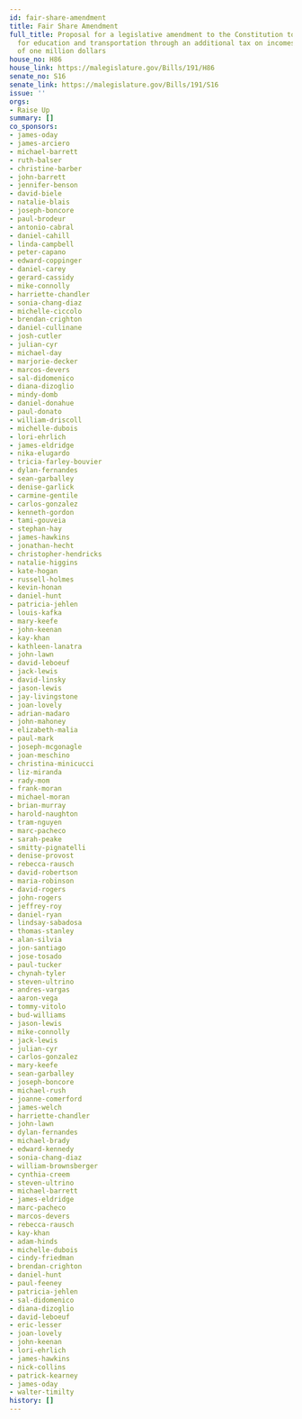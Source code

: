 ```yaml
---
id: fair-share-amendment
title: Fair Share Amendment
full_title: Proposal for a legislative amendment to the Constitution to provide resources
  for education and transportation through an additional tax on incomes in excess
  of one million dollars
house_no: H86
house_link: https://malegislature.gov/Bills/191/H86
senate_no: S16
senate_link: https://malegislature.gov/Bills/191/S16
issue: ''
orgs:
- Raise Up
summary: []
co_sponsors:
- james-oday
- james-arciero
- michael-barrett
- ruth-balser
- christine-barber
- john-barrett
- jennifer-benson
- david-biele
- natalie-blais
- joseph-boncore
- paul-brodeur
- antonio-cabral
- daniel-cahill
- linda-campbell
- peter-capano
- edward-coppinger
- daniel-carey
- gerard-cassidy
- mike-connolly
- harriette-chandler
- sonia-chang-diaz
- michelle-ciccolo
- brendan-crighton
- daniel-cullinane
- josh-cutler
- julian-cyr
- michael-day
- marjorie-decker
- marcos-devers
- sal-didomenico
- diana-dizoglio
- mindy-domb
- daniel-donahue
- paul-donato
- william-driscoll
- michelle-dubois
- lori-ehrlich
- james-eldridge
- nika-elugardo
- tricia-farley-bouvier
- dylan-fernandes
- sean-garballey
- denise-garlick
- carmine-gentile
- carlos-gonzalez
- kenneth-gordon
- tami-gouveia
- stephan-hay
- james-hawkins
- jonathan-hecht
- christopher-hendricks
- natalie-higgins
- kate-hogan
- russell-holmes
- kevin-honan
- daniel-hunt
- patricia-jehlen
- louis-kafka
- mary-keefe
- john-keenan
- kay-khan
- kathleen-lanatra
- john-lawn
- david-leboeuf
- jack-lewis
- david-linsky
- jason-lewis
- jay-livingstone
- joan-lovely
- adrian-madaro
- john-mahoney
- elizabeth-malia
- paul-mark
- joseph-mcgonagle
- joan-meschino
- christina-minicucci
- liz-miranda
- rady-mom
- frank-moran
- michael-moran
- brian-murray
- harold-naughton
- tram-nguyen
- marc-pacheco
- sarah-peake
- smitty-pignatelli
- denise-provost
- rebecca-rausch
- david-robertson
- maria-robinson
- david-rogers
- john-rogers
- jeffrey-roy
- daniel-ryan
- lindsay-sabadosa
- thomas-stanley
- alan-silvia
- jon-santiago
- jose-tosado
- paul-tucker
- chynah-tyler
- steven-ultrino
- andres-vargas
- aaron-vega
- tommy-vitolo
- bud-williams
- jason-lewis
- mike-connolly
- jack-lewis
- julian-cyr
- carlos-gonzalez
- mary-keefe
- sean-garballey
- joseph-boncore
- michael-rush
- joanne-comerford
- james-welch
- harriette-chandler
- john-lawn
- dylan-fernandes
- michael-brady
- edward-kennedy
- sonia-chang-diaz
- william-brownsberger
- cynthia-creem
- steven-ultrino
- michael-barrett
- james-eldridge
- marc-pacheco
- marcos-devers
- rebecca-rausch
- kay-khan
- adam-hinds
- michelle-dubois
- cindy-friedman
- brendan-crighton
- daniel-hunt
- paul-feeney
- patricia-jehlen
- sal-didomenico
- diana-dizoglio
- david-leboeuf
- eric-lesser
- joan-lovely
- john-keenan
- lori-ehrlich
- james-hawkins
- nick-collins
- patrick-kearney
- james-oday
- walter-timilty
history: []
---
```


